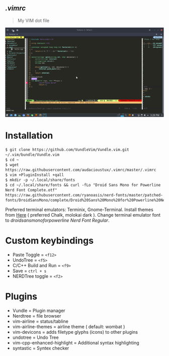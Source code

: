 ***.vimrc***
------

> My VIM dot file

![Terminix - molokai dark](https://raw.githubusercontent.com/audacioustux/.vimrc/master/Screenshot_20160904_152902.png "Terminix - molokai dark")

# Installation
    $ git clone https://github.com/VundleVim/Vundle.vim.git ~/.vim/bundle/Vundle.vim
    $ cd ~
    $ wget https://raw.githubusercontent.com/audacioustux/.vimrc/master/.vimrc
    $ vim +PluginInstall +qall
    $ mkdir -p ~/.local/share/fonts
    $ cd ~/.local/share/fonts && curl -fLo "Droid Sans Mono for Powerline Nerd Font Complete.otf" https://raw.githubusercontent.com/ryanoasis/nerd-fonts/master/patched-fonts/DroidSansMono/complete/Droid%20Sans%20Mono%20for%20Powerline%20Nerd%20Font%20Complete.otf

Preferred terminal emulators: Terminix, Gnome-Terminal. Install themes from [Here](https://github.com/Mayccoll/Gogh "https://github.com/Mayccoll/Gogh") ( preferred Chalk, molokai dark ). Change terminal emulator font to *droidsansmonoforpowerline Nerd Font Regular*.

# Custom keybindings
 - Paste Toggle = `<f12>`
 - UndoTree = `<f5>`
 - C/C++ Build and Run = `<f9>`
 - Save = `ctrl + s`
 - NERDTree toggle = `<f2>`

# Plugins
 - Vundle = Plugin manager
 - Nerdtree = file browser
 - vim-airline =  status/tabline
 - vim-airline-themes = airline theme ( default: wombat )
 - vim-devicons = adds filetype glyphs (icons) to other plugins
 - undotree = Undo Tree
 - vim-cpp-enhanced-highlight = Additional syntax highlighting
 - syntastic = Syntex checker
